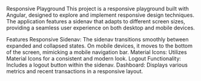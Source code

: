 Responsive Playground
This project is a responsive playground built with Angular, designed to explore and implement responsive design techniques. The application features a sidenav that adapts to different screen sizes, providing a seamless user experience on both desktop and mobile devices.

Features
Responsive Sidenav: The sidenav transitions smoothly between expanded and collapsed states. On mobile devices, it moves to the bottom of the screen, mimicking a mobile navigation bar.
Material Icons: Utilizes Material Icons for a consistent and modern look.
Logout Functionality: Includes a logout button within the sidenav.
Dashboard: Displays various metrics and recent transactions in a responsive layout.
